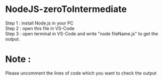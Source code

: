 # NodeJS-zeroToIntermediate
Step 1 : install Node.js in your PC                                                                                                                                                                                     
Step 2 : open this file in VS-Code                                                                                                                                                                                      
Step 3 : open terminal in VS-Code and write "node fileName.js" to get the output.                                                                                                                                       

# Note : 
Please uncomment the lines of code which you want to check the output
